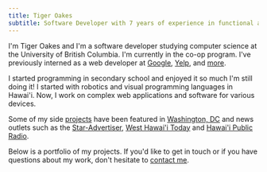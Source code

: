 ```yaml
---
title: Tiger Oakes
subtitle: Software Developer with 7 years of experience in functional and object-oriented programming.
---
```


I'm Tiger Oakes and I'm a software developer studying computer science at
the University of British Columbia. I'm currently in the co-op program.
I've previously interned as a web developer at
[Google](/projects/google), [Yelp](/projects/yelp), and [more](/resume).

I started programming in secondary school and enjoyed it so much
I'm still doing it! I started with robotics and visual programming
languages in Hawai'i. Now, I work on complex web applications and
software for various devices.

Some of my side [projects](/projects/) have been featured in
[Washington, DC](https://gabbard.house.gov/news/press-releases/rep-tulsi-gabbard-presents-congressional-awards-young-leaders-hawai-i-s-second)
and news outlets such as the [Star-Advertiser](/featured-in/star-advertiser),
[West Hawai'i Today](/featured-in/west-hawaii-today)
and [Hawai'i Public Radio](http://www.bytemarkscafe.org/2015/04/29/episode-348-sounding-rockets-apr-29-2015/).

Below is a portfolio of my projects. If you'd like to get in touch or if you
have questions about my work, don't hesitate to [contact me](/contact/).
